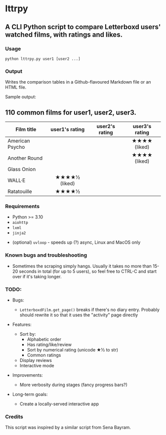 # lttrpy

## A CLI Python script to compare Letterboxd users' watched films, with ratings and likes.

### Usage

```
python lttrpy.py user1 [user2 ...]
```

### Output

Writes the comparison tables in a Github-flavoured Markdown file or an HTML file.

Sample output:

## 110 common films for user1, user2, user3.

Film title | user1's rating | user2's rating | user3's rating
--- | :---: | :---: | :---:
American Psycho |  |  | ★★★★ (liked)
Another Round |  |  | ★★★★ (liked)
Glass Onion |  |  |
WALL·E | ★★★★½ (liked) |  |
Ratatouille | ★★★★½ |  |


### Requirements

* Python >= 3.10
* `aiohttp`
* `lxml`
* `jinja2`
- (optional) `uvloop` - speeds up (?) async, Linux and MacOS only
  

### Known bugs and troubleshooting

* Sometimes the scraping simply hangs. Usually it takes no more than 15-20 seconds in total (for up to 5 users), so feel free to CTRL-C and start over if it's taking longer.


### TODO:
- Bugs: 
    * `LetterboxdFilm.get_page()` breaks if there's no diary entry. Probably should rewrite it so that it uses the "activity" page directly

- Features:
    * Sort by:
        - Alphabetic order
        - Has rating/like/review
        - Sort by numerical rating (unicode ★½ to str)
        - Common ratings
    * Display reviews
    * Interactive mode
- Improvements:
    * More verbosity during stages (fancy progress bars?)
- Long-term goals:
    * Create a locally-served interactive app

### Credits

This script was inspired by a similar script from Sena Bayram.
